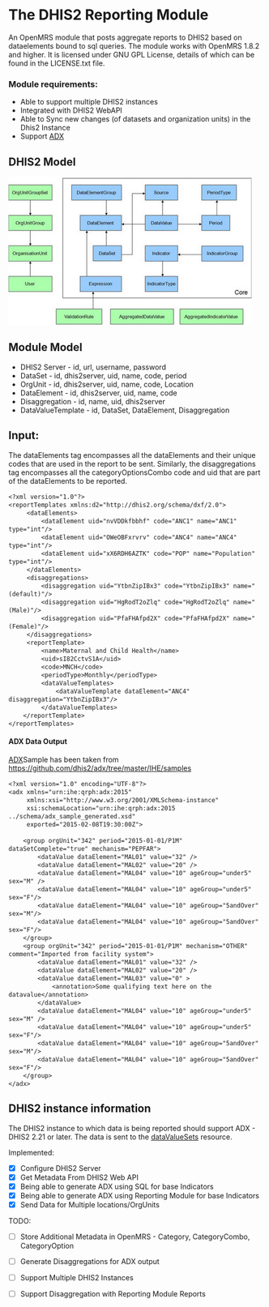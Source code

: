 ﻿The DHIS2 Reporting Module
=========
An OpenMRS module that posts aggregate reports to DHIS2 based on dataelements bound to sql queries. The module works with OpenMRS 1.8.2 and higher. It is licensed under GNU GPL License, details of which can be found in the LICENSE.txt file.

### Module requirements:
* Able to support multiple DHIS2 instances
* Integrated with DHIS2 WebAPI
* Able to Sync new changes (of datasets and organization units) in the Dhis2 Instance
* Support [ADX](http://wiki.ihe.net/index.php/Aggregate_Data_Exchange)

## DHIS2 Model

<img src="https://github.com/maurya/openmrs-module-dhis2reporter/blob/master/omod/src/main/resources/images/dhis2core_diagram.jpg" alt="DHIS2 Model"/>


## Module Model

* DHIS2 Server - id, url, username, password
* DataSet - id, dhis2server, uid, name, code, period
* OrgUnit - id, dhis2server, uid, name, code, Location
* DataElement - id, dhis2server, uid, name, code
* Disaggregation - id, name, uid, dhis2server
* DataValueTemplate - id, DataSet, DataElement, Disaggregation

Input:
-

The dataElements tag encompasses all the dataElements and their unique codes that are used in the report to be sent. Similarly, the disaggregations tag encompasses all the categoryOptionsCombo code and uid that are part of the dataElements to be reported.

    <?xml version="1.0"?>
    <reportTemplates xmlns:d2="http://dhis2.org/schema/dxf/2.0">
         <dataElements>
             <dataElement uid="nvVDDkfbbhf" code="ANC1" name="ANC1" type="int"/>
             <dataElement uid="OWeOBFxrvrv" code="ANC4" name="ANC4" type="int"/>
             <dataElement uid="xX6RDH6AZTK" code="POP" name="Population" type="int"/>
         </dataElements>
         <disaggregations>
             <disaggregation uid="YtbnZipIBx3" code="YtbnZipIBx3" name="(default)"/>
             <disaggregation uid="HgRodT2oZlq" code="HgRodT2oZlq" name="(Male)"/>
             <disaggregation uid="PfaFHAfpd2X" code="PfaFHAfpd2X" name="(Female)"/>
         </disaggregations>
         <reportTemplate>
             <name>Maternal and Child Health</name>
             <uid>sI82CctvS1A</uid>
             <code>MNCH</code>
             <periodType>Monthly</periodType>
             <dataValueTemplates>
                 <dataValueTemplate dataElement="ANC4" disaggregation="YtbnZipIBx3"/>
             </dataValueTemplates>
        </reportTemplate>
    </reportTemplates>
    
    
#### ADX Data Output

[ADX](http://wiki.ihe.net/index.php/Aggregate_Data_Exchange)Sample has been taken from https://github.com/dhis2/adx/tree/master/IHE/samples
```
<?xml version="1.0" encoding="UTF-8"?>
<adx xmlns="urn:ihe:qrph:adx:2015"
     xmlns:xsi="http://www.w3.org/2001/XMLSchema-instance"
     xsi:schemaLocation="urn:ihe:qrph:adx:2015 ../schema/adx_sample_generated.xsd"
     exported="2015-02-08T19:30:00Z">
    
    <group orgUnit="342" period="2015-01-01/P1M" dataSetComplete="true" mechanism="PEPFAR">
        <dataValue dataElement="MAL01" value="32" />
        <dataValue dataElement="MAL02" value="20" />
        <dataValue dataElement="MAL04" value="10" ageGroup="under5" sex="M" />
        <dataValue dataElement="MAL04" value="10" ageGroup="under5" sex="F"/>
        <dataValue dataElement="MAL04" value="10" ageGroup="5andOver" sex="M"/>
        <dataValue dataElement="MAL04" value="10" ageGroup="5andOver" sex="F"/>
    </group>
    <group orgUnit="342" period="2015-01-01/P1M" mechanism="OTHER" comment="Imported from facility system">
        <dataValue dataElement="MAL01" value="32" />
        <dataValue dataElement="MAL02" value="20" />
        <dataValue dataElement="MAL03" value="0" >
            <annotation>Some qualifying text here on the datavalue</annotation>
        </dataValue>
        <dataValue dataElement="MAL04" value="10" ageGroup="under5" sex="M" />
        <dataValue dataElement="MAL04" value="10" ageGroup="under5" sex="F"/>
        <dataValue dataElement="MAL04" value="10" ageGroup="5andOver" sex="M"/>
        <dataValue dataElement="MAL04" value="10" ageGroup="5andOver" sex="F"/>
    </group>
</adx>
```


DHIS2 instance information
-

The DHIS2 instance to which data is being reported should support ADX - DHIS2 2.21 or later. The data is sent to the [dataValueSets](http://dhis2.org/doc/snapshot/en/user/html/ch23s05.html) resource.


Implemented:

  - [x] Configure DHIS2 Server
  - [x] Get Metadata From DHIS2 Web API 
  - [x] Being able to generate ADX using SQL for base Indicators
  - [x] Being able to generate ADX using Reporting Module for base Indicators
  - [x] Send Data for Multiple locations/OrgUnits

TODO:
 -  [ ] Store Additional Metadata in OpenMRS - Category, CategoryCombo, CategoryOption
 -  [ ] Generate Disaggregations for ADX output
 -  [ ] Support Multiple DHIS2 Instances
 -  [ ] Support Disaggregation with Reporting Module Reports 

